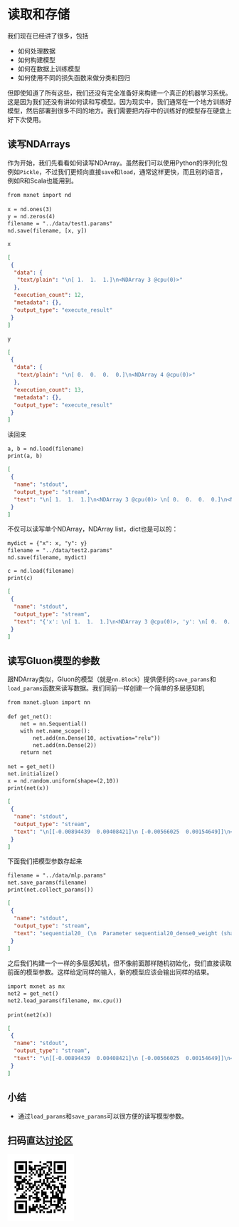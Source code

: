 # 读取和存储

我们现在已经讲了很多，包括

- 如何处理数据
- 如何构建模型
- 如何在数据上训练模型
- 如何使用不同的损失函数来做分类和回归

但即使知道了所有这些，我们还没有完全准备好来构建一个真正的机器学习系统。这是因为我们还没有讲如何读和写模型。因为现实中，我们通常在一个地方训练好模型，然后部署到很多不同的地方。我们需要把内存中的训练好的模型存在硬盘上好下次使用。

## 读写NDArrays

作为开始，我们先看看如何读写NDArray。虽然我们可以使用Python的序列化包例如`Pickle`，不过我们更倾向直接`save`和`load`，通常这样更快，而且别的语言，例如R和Scala也能用到。

```{.python .input  n=11}
from mxnet import nd

x = nd.ones(3)
y = nd.zeros(4)
filename = "../data/test1.params"
nd.save(filename, [x, y])
```

```{.python .input  n=12}
x
```

```{.json .output n=12}
[
 {
  "data": {
   "text/plain": "\n[ 1.  1.  1.]\n<NDArray 3 @cpu(0)>"
  },
  "execution_count": 12,
  "metadata": {},
  "output_type": "execute_result"
 }
]
```

```{.python .input  n=13}
y
```

```{.json .output n=13}
[
 {
  "data": {
   "text/plain": "\n[ 0.  0.  0.  0.]\n<NDArray 4 @cpu(0)>"
  },
  "execution_count": 13,
  "metadata": {},
  "output_type": "execute_result"
 }
]
```

读回来

```{.python .input  n=14}
a, b = nd.load(filename)
print(a, b)
```

```{.json .output n=14}
[
 {
  "name": "stdout",
  "output_type": "stream",
  "text": "\n[ 1.  1.  1.]\n<NDArray 3 @cpu(0)> \n[ 0.  0.  0.  0.]\n<NDArray 4 @cpu(0)>\n"
 }
]
```

不仅可以读写单个NDArray，NDArray list，dict也是可以的：

```{.python .input  n=15}
mydict = {"x": x, "y": y}
filename = "../data/test2.params"
nd.save(filename, mydict)
```

```{.python .input  n=16}
c = nd.load(filename)
print(c)
```

```{.json .output n=16}
[
 {
  "name": "stdout",
  "output_type": "stream",
  "text": "{'x': \n[ 1.  1.  1.]\n<NDArray 3 @cpu(0)>, 'y': \n[ 0.  0.  0.  0.]\n<NDArray 4 @cpu(0)>}\n"
 }
]
```

## 读写Gluon模型的参数

跟NDArray类似，Gluon的模型（就是`nn.Block`）提供便利的`save_params`和`load_params`函数来读写数据。我们同前一样创建一个简单的多层感知机

```{.python .input  n=42}
from mxnet.gluon import nn

def get_net():
    net = nn.Sequential()
    with net.name_scope():
        net.add(nn.Dense(10, activation="relu"))
        net.add(nn.Dense(2))
    return net

net = get_net()
net.initialize()
x = nd.random.uniform(shape=(2,10))
print(net(x))
```

```{.json .output n=42}
[
 {
  "name": "stdout",
  "output_type": "stream",
  "text": "\n[[-0.00894439  0.00408421]\n [-0.00566025  0.00154649]]\n<NDArray 2x2 @cpu(0)>\n"
 }
]
```

下面我们把模型参数存起来

```{.python .input  n=43}
filename = "../data/mlp.params"
net.save_params(filename)
print(net.collect_params())
```

```{.json .output n=43}
[
 {
  "name": "stdout",
  "output_type": "stream",
  "text": "sequential20_ (\n  Parameter sequential20_dense0_weight (shape=(10, 10), dtype=<class 'numpy.float32'>)\n  Parameter sequential20_dense0_bias (shape=(10,), dtype=<class 'numpy.float32'>)\n  Parameter sequential20_dense1_weight (shape=(2, 10), dtype=<class 'numpy.float32'>)\n  Parameter sequential20_dense1_bias (shape=(2,), dtype=<class 'numpy.float32'>)\n)\n"
 }
]
```

之后我们构建一个一样的多层感知机，但不像前面那样随机初始化，我们直接读取前面的模型参数。这样给定同样的输入，新的模型应该会输出同样的结果。

```{.python .input  n=51}
import mxnet as mx
net2 = get_net()
net2.load_params(filename, mx.cpu())

print(net2(x))

```

```{.json .output n=51}
[
 {
  "name": "stdout",
  "output_type": "stream",
  "text": "\n[[-0.00894439  0.00408421]\n [-0.00566025  0.00154649]]\n<NDArray 2x2 @cpu(0)>\n"
 }
]
```

## 小结

* 通过`load_params`和`save_params`可以很方便的读写模型参数。



## 扫码直达[讨论区](https://discuss.gluon.ai/t/topic/1255)

![](../img/qr_serialization.svg)
